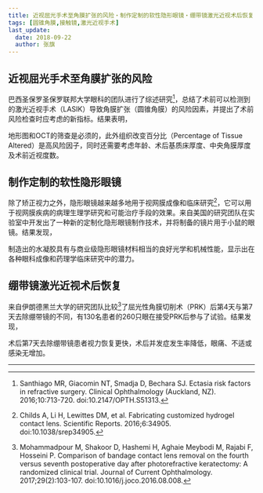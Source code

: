 ```yaml
---
title: 近视屈光手术至角膜扩张的风险・制作定制的软性隐形眼镜・绷带镜激光近视术后恢复【学界动态No.4】
tags: [圆锥角膜,接触镜,激光近视手术]
last_update:
  date: 2018-09-22
  author: 张旗
---
```


## 近视屈光手术至角膜扩张的风险

巴西圣保罗圣保罗联邦大学眼科的团队进行了综述研究[^1]，总结了术前可以检测到的激光近视手术（LASIK）导致角膜扩张（圆锥角膜）的风险因素，并提出了术前风险检查时应考虑的新指标。结果表明，

地形图和OCT的筛查是必须的，此外组织改变百分比（Percentage of Tissue Altered）是高风险因子，同时还需要考虑年龄、术后基质床厚度、中央角膜厚度及术前近视度数。

## 制作定制的软性隐形眼镜

除了矫正视力之外，隐形眼镜越来越多地用于视网膜成像和临床研究[^2]，它可以用于视网膜疾病的病理生理学研究和可能治疗手段的效果。来自美国的研究团队在实验室中开发出了一种新的定制化隐形眼镜制作技术，并将制备的镜片用于小鼠的眼镜。结果发现，

制造出的水凝胶具有与商业级隐形眼镜材料相当的良好光学和机械性能，显示出在各种眼科成像和药理学临床研究中的潜力。

## 绷带镜激光近视术后恢复

来自伊朗德黑兰大学的研究团队比较[^3]了屈光性角膜切削术（PRK）后第4天与第7天去除绷带镜的不同，有130名患者的260只眼在接受PRK后参与了试验。结果发现，

术后第7天去除绷带镜患者视力恢复更快，术后并发症发生率降低，眼痛、不适或感染无增加。

---

[^1]: Santhiago MR, Giacomin NT, Smadja D, Bechara SJ. Ectasia risk factors in refractive surgery. Clinical Ophthalmology (Auckland, NZ). 2016;10:713-720. doi:10.2147/OPTH.S51313.

[^2]: Childs A, Li H, Lewittes DM, et al. Fabricating customized hydrogel contact lens. Scientific Reports. 2016;6:34905. doi:10.1038/srep34905.

[^3]: Mohammadpour M, Shakoor D, Hashemi H, Aghaie Meybodi M, Rajabi F, Hosseini P. Comparison of bandage contact lens removal on the fourth versus seventh postoperative day after photorefractive keratectomy: A randomized clinical trial. Journal of Current Ophthalmology. 2017;29(2):103-107. doi:10.1016/j.joco.2016.08.008.
